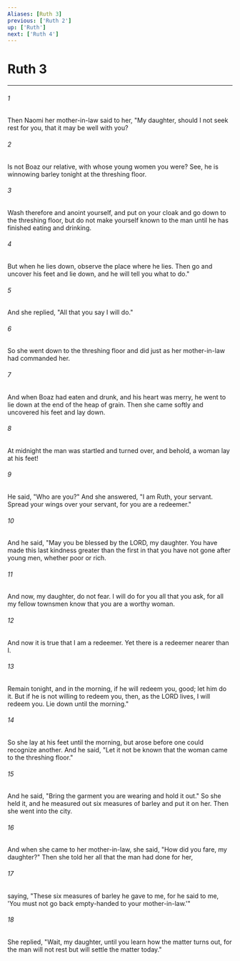 ```yaml
---
Aliases: [Ruth 3]
previous: ['Ruth 2']
up: ['Ruth']
next: ['Ruth 4']
---
```

# Ruth 3

***

 

###### 1 
Then Naomi her mother-in-law said to her, "My daughter, should I not seek rest for you, that it may be well with you? 
 

###### 2 
Is not Boaz our relative, with whose young women you were? See, he is winnowing barley tonight at the threshing floor. 
 

###### 3 
Wash therefore and anoint yourself, and put on your cloak and go down to the threshing floor, but do not make yourself known to the man until he has finished eating and drinking. 
 

###### 4 
But when he lies down, observe the place where he lies. Then go and uncover his feet and lie down, and he will tell you what to do." 
 

###### 5 
And she replied, "All that you say I will do."
 
 

###### 6 
So she went down to the threshing floor and did just as her mother-in-law had commanded her. 
 

###### 7 
And when Boaz had eaten and drunk, and his heart was merry, he went to lie down at the end of the heap of grain. Then she came softly and uncovered his feet and lay down. 
 

###### 8 
At midnight the man was startled and turned over, and behold, a woman lay at his feet! 
 

###### 9 
He said, "Who are you?" And she answered, "I am Ruth, your servant. Spread your wings over your servant, for you are a redeemer." 
 

###### 10 
And he said, "May you be blessed by the LORD, my daughter. You have made this last kindness greater than the first in that you have not gone after young men, whether poor or rich. 
 

###### 11 
And now, my daughter, do not fear. I will do for you all that you ask, for all my fellow townsmen know that you are a worthy woman. 
 

###### 12 
And now it is true that I am a redeemer. Yet there is a redeemer nearer than I. 
 

###### 13 
Remain tonight, and in the morning, if he will redeem you, good; let him do it. But if he is not willing to redeem you, then, as the LORD lives, I will redeem you. Lie down until the morning."
 
 

###### 14 
So she lay at his feet until the morning, but arose before one could recognize another. And he said, "Let it not be known that the woman came to the threshing floor." 
 

###### 15 
And he said, "Bring the garment you are wearing and hold it out." So she held it, and he measured out six measures of barley and put it on her. Then she went into the city. 
 

###### 16 
And when she came to her mother-in-law, she said, "How did you fare, my daughter?" Then she told her all that the man had done for her, 
 

###### 17 
saying, "These six measures of barley he gave to me, for he said to me, 'You must not go back empty-handed to your mother-in-law.'" 
 

###### 18 
She replied, "Wait, my daughter, until you learn how the matter turns out, for the man will not rest but will settle the matter today."
 
